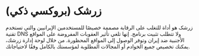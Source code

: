 # زرشک (بروكسي ذكي)

زرشک هو أداة للتغلب على الرقابة مصممة خصيصًا للمستخدمين الإيرانيين والتي تستخدم تقنية DNS ولا تتطلب تثبيت برنامج. إنها تلغي تأثير العقوبات المفروضة على المواقع الأجنبية ضد إيران وتوفر الوصول إلى المواقع المحظورة. من خلال لوحة إدارة زرشك، يمكنك تخصيص جميع الخوادم أو المجالات المطلوبة لمؤسستك بالكامل وفقًا لاحتياجاتك.
